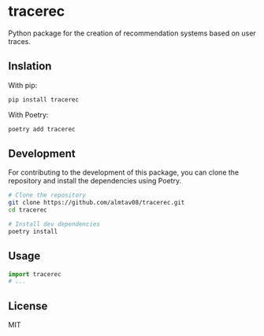 # tracerec

Python package for the creation of recommendation systems based on user traces.

## Inslation

With pip:

```bash
pip install tracerec
```

With Poetry:

```bash
poetry add tracerec
```

## Development

For contributing to the development of this package, you can clone the repository and install the dependencies using Poetry.

```bash
# Clone the repository
git clone https://github.com/almtav08/tracerec.git
cd tracerec

# Install dev dependencies
poetry install
```

## Usage

```python
import tracerec
# ...
```

## License

MIT
